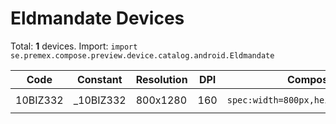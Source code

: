 # Eldmandate Devices

Total: **1** devices. Import: `import se.premex.compose.preview.device.catalog.android.Eldmandate`

| Code | Constant | Resolution | DPI | Compose Spec | Preview Usage |
|------|----------|------------|-----|-------------|---------------|
| 10BIZ332 | _10BIZ332 | 800x1280 | 160 | `spec:width=800px,height=1280px,dpi=160` | `@Preview(device = Eldmandate._10BIZ332)` |

<!-- Generated automatically. Do not edit manually. -->
